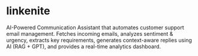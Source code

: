 # linkenite
AI-Powered Communication Assistant that automates customer support email management. Fetches incoming emails, analyzes sentiment &amp; urgency, extracts key requirements, generates context-aware replies using AI (RAG + GPT), and provides a real-time analytics dashboard.
